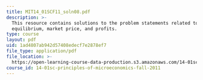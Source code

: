 ```yaml
---
title: MIT14_01SCF11_soln08.pdf
description: >-
  This resource contains solutions to the problem statements related to
  equilibrium, market price, and profits.
type: course
layout: pdf
uid: 1ad4807ab942d57408edecf7e2878ef7
file_type: application/pdf
file_location: >-
  https://open-learning-course-data-production.s3.amazonaws.com/14-01sc-principles-of-microeconomics-fall-2011/1ad4807ab942d57408edecf7e2878ef7_MIT14_01SCF11_soln08.pdf
course_id: 14-01sc-principles-of-microeconomics-fall-2011
---
```

